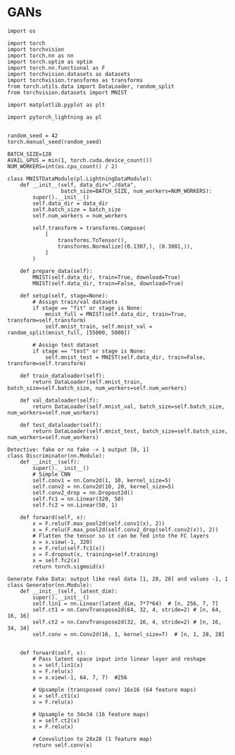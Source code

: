 # GANs
    import os

    import torch
    import torchvision
    import torch.nn as nn
    import torch.optim as optim
    import torch.nn.functional as F
    import torchvision.datasets as datasets
    import torchvision.transforms as transforms
    from torch.utils.data import DataLoader, random_split
    from torchvision.datasets import MNIST

    import matplotlib.pyplot as plt

    import pytorch_lightning as pl


    random_seed = 42
    torch.manual_seed(random_seed)

    BATCH_SIZE=128
    AVAIL_GPUS = min(1, torch.cuda.device_count())
    NUM_WORKERS=int(os.cpu_count() / 2)

    class MNISTDataModule(pl.LightningDataModule):
        def __init__(self, data_dir="./data", 
                     batch_size=BATCH_SIZE, num_workers=NUM_WORKERS):
            super().__init__()
            self.data_dir = data_dir
            self.batch_size = batch_size
            self.num_workers = num_workers

            self.transform = transforms.Compose(
                [
                    transforms.ToTensor(),
                    transforms.Normalize((0.1307,), (0.3081,)),
                ]
            )

        def prepare_data(self):
            MNIST(self.data_dir, train=True, download=True)
            MNIST(self.data_dir, train=False, download=True)

        def setup(self, stage=None):
            # Assign train/val datasets
            if stage == "fit" or stage is None:
                mnist_full = MNIST(self.data_dir, train=True, transform=self.transform)
                self.mnist_train, self.mnist_val = random_split(mnist_full, [55000, 5000])

            # Assign test dataset
            if stage == "test" or stage is None:
                self.mnist_test = MNIST(self.data_dir, train=False, transform=self.transform)

        def train_dataloader(self):
            return DataLoader(self.mnist_train, batch_size=self.batch_size, num_workers=self.num_workers)

        def val_dataloader(self):
            return DataLoader(self.mnist_val, batch_size=self.batch_size, num_workers=self.num_workers)

        def test_dataloader(self):
            return DataLoader(self.mnist_test, batch_size=self.batch_size, num_workers=self.num_workers)

    Detective: fake or no fake -> 1 output [0, 1]
    class Discriminator(nn.Module):
        def __init__(self):
            super().__init__()
            # Simple CNN
            self.conv1 = nn.Conv2d(1, 10, kernel_size=5)
            self.conv2 = nn.Conv2d(10, 20, kernel_size=5)
            self.conv2_drop = nn.Dropout2d()
            self.fc1 = nn.Linear(320, 50)
            self.fc2 = nn.Linear(50, 1)

        def forward(self, x):
            x = F.relu(F.max_pool2d(self.conv1(x), 2))
            x = F.relu(F.max_pool2d(self.conv2_drop(self.conv2(x)), 2))
            # Flatten the tensor so it can be fed into the FC layers
            x = x.view(-1, 320)
            x = F.relu(self.fc1(x))
            x = F.dropout(x, training=self.training)
            x = self.fc2(x)
            return torch.sigmoid(x)

    Generate Fake Data: output like real data [1, 28, 28] and values -1, 1
    class Generator(nn.Module):
        def __init__(self, latent_dim):
            super().__init__()
            self.lin1 = nn.Linear(latent_dim, 7*7*64)  # [n, 256, 7, 7]
            self.ct1 = nn.ConvTranspose2d(64, 32, 4, stride=2) # [n, 64, 16, 16]
            self.ct2 = nn.ConvTranspose2d(32, 16, 4, stride=2) # [n, 16, 34, 34]
            self.conv = nn.Conv2d(16, 1, kernel_size=7)  # [n, 1, 28, 28]


        def forward(self, x):
            # Pass latent space input into linear layer and reshape
            x = self.lin1(x)
            x = F.relu(x)
            x = x.view(-1, 64, 7, 7)  #256

            # Upsample (transposed conv) 16x16 (64 feature maps)
            x = self.ct1(x)
            x = F.relu(x)

            # Upsample to 34x34 (16 feature maps)
            x = self.ct2(x)
            x = F.relu(x)

            # Convolution to 28x28 (1 feature map)
            return self.conv(x)

